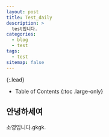```yaml
---
layout: post
title: Test_daily
description: >
  test입니다.
categories:
  - blog
  - test
tags:
  - test
sitemap: false
---
```



{:.lead}



- Table of Contents
{:toc .large-only}

## 안녕하세여

소영입니다.gkgk.





